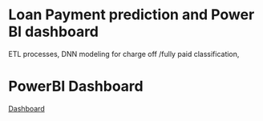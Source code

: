 # Loan Payment prediction and Power BI dashboard
ETL processes, DNN modeling for charge off /fully paid classification,

# PowerBI Dashboard

[Dashboard](Dashboard.pdf)
